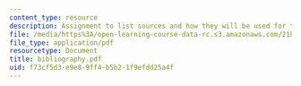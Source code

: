 ```yaml
---
content_type: resource
description: Assignment to list sources and how they will be used for the Final Paper.
file: /media/https%3A/open-learning-course-data-rc.s3.amazonaws.com/21h-206-american-consumer-culture-fall-2007/f73cf5d3e9e89ff4b5b21f9efdd25a4f_bibliography.pdf
file_type: application/pdf
resourcetype: Document
title: bibliography.pdf
uid: f73cf5d3-e9e8-9ff4-b5b2-1f9efdd25a4f
---
```

